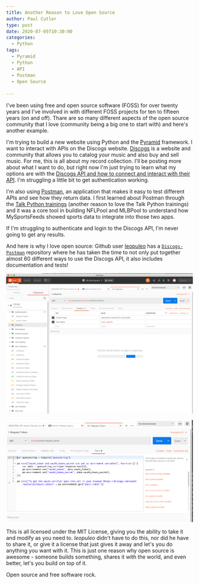 ```yaml
---
title: Another Reason to Love Open Source
author: Paul Cutler
type: post
date: 2020-07-05T10:30:00
categories:
  - Python
tags:
  - Pyramid
  - Python
  - API
  - Postman
  - Open Source

---
```


I've been using free and open source software (FOSS) for over twenty years and I've involved in with different FOSS projects for ten to fifteen years (on and off).  Thare are so many different aspects of the open source community that I love (community being a big one to start with) and here's another example.

I'm trying to build a new website using Python and the [Pyramid](https://www.trypyramid.com) framework.  I want to interact with APIs on the Discogs website.  [Discogs](https://www.discogs.com) is a website and community that allows you to catalog your music and also buy and sell music.  For me, this is all about my record collection.  I'll be posting more about what I want to do, but right now I'm just trying to learn what my options are with the [Discogs API and how to connect and interact with their API](https://www.discogs.com/developers/#).  I'm struggling a little bit to get authentication working.

I'm also using [Postman](https://www.postman.com/), an application that makes it easy to test different APIs and see how they return data.  I first learned about Postman through the [Talk Python trainings](https://training.talkpython.fm) (another reason to love the Talk Python trainings) and it was a core tool in building NFLPool and MLBPool to understand how MySportsFeeds showed sports data to integrate into those two apps.

If I'm struggling to authenticate and login to the Discogs API, I'm never going to get any results.

And here is why I love open source:   Github user [leopuleo](https://github.com/leopuleo) has a [`Discogs-Postman`](https://github.com/leopuleo/Discogs-Postman) repository where he has taken the time to not only put together almost 60 different ways to use the Discogs API, it also includes documentation and tests!

![Postman Discogs](postman.png)

![Postman Discogs Tests](postman-tests.png)

This is all licensed under the MIT License, giving you the ability to take it and modify as you need to.  *leopuleo* didn't have to do this, nor did he have to share it, or give it a license that just gives it away and let's you do anything you want with it.  This is just one reason why open source is awesome - someone builds something, shares it with the world, and even better, let's you build on top of it.

Open source and free software rock.

